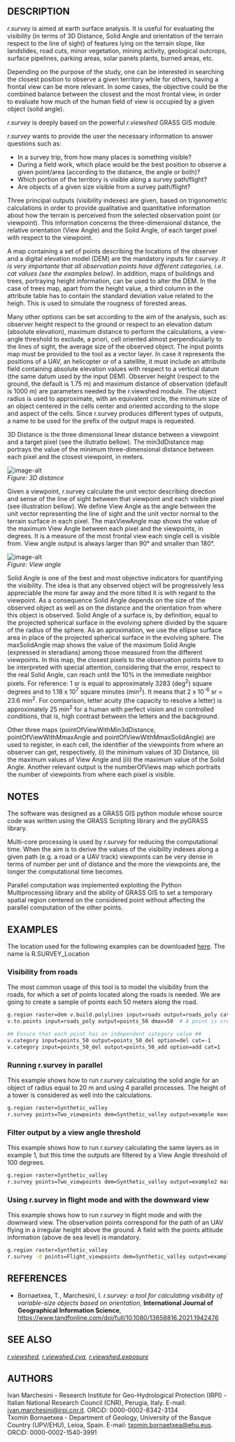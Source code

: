 ## DESCRIPTION

*r.survey* is aimed at earth surface analysis. It is useful for
evaluating the visibility (in terms of 3D Distance, Solid Angle and
orientation of the terrain respect to the line of sight) of features
lying on the terrain slope, like landslides, road cuts, minor
vegetation, mining activity, geological outcrops, surface pipelines,
parking areas, solar panels plants, burned areas, etc.

Depending on the purpose of the study, one can be interested in
searching the closest position to observe a given territory while for
others, having a frontal view can be more relevant. In some cases, the
objective could be the combined balance between the closest and the most
frontal view, in order to evaluate how much of the human field of view
is occupied by a given object (solid angle).

*r.survey* is deeply based on the powerful *r.viewshed* GRASS GIS
module.

*r.survey* wants to provide the user the necessary information to answer
questions such as:

- In a survey trip, from how many places is something visible?
- During a field work, which place would be the best position to
    observe a given point/area (according to the distance, the angle or
    both)?
- Which portion of the territory is visible along a survey
    path/flight?
- Are objects of a given size visible from a survey path/flight?

Three principal outputs (visibility indexes) are given, based on
trigonometric calculations in order to provide qualitative and
quantitative information about how the terrain is perceived from the
selected observation point (or viewpoint). This information concerns the
three-dimensional distance, the relative orientation (View Angle) and
the Solid Angle, of each target pixel with respect to the viewpoint.

A map containing a set of points describing the locations of the
observer and a digital elevation model (DEM) are the mandatory inputs
for *r.survey*. *It is very importante that all observation points have
different categories, i.e. cat values (see the examples below)*. In
addition, maps of buildings and trees, portraying height information,
can be used to alter the DEM. In the case of trees map, apart from the
height value, a third column in the attribute table has to contain the
standard deviation value related to the heigh. This is used to simulate
the rougness of forested areas.

Many other options can be set according to the aim of the analysis, such
as: observer height respect to the ground or respect to an elevation
datum (absolute elevation), maximum distance to perform the
calculations, a view-angle threshold to exclude, a priori, cell oriented
almost perpendicularly to the lines of sight, the average size of the
observed object. The input points map must be provided to the tool as a
vector layer. In case it represents the positions of a UAV, an
helicopter or of a satellite, it must include an attribute field
containing absolute elevation values with respect to a vertical datum
(the same datum used by the input DEM). Observer height (respect to the
ground, the default is 1.75 m) and maximum distance of observation
(default is 1000 m) are parameters needed by the r.viewshed module. The
object radius is used to approximate, with an equivalent circle, the
minimum size of an object centered in the cells center and oriented
according to the slope and aspect of the cells. Since r.survey produces
different types of outputs, a name to be used for the prefix of the
output maps is requested.

3D Distance is the three dimensional linear distance between a viewpoint
and a target pixel (see the illutratio bellow). The min3dDistance map
portrays the value of the minimum three-dimensional distance between
each pixel and the closest viewpoint, in meters.

![image-alt](r_survey_fig_2.png)  
*Figure: 3D distance*

Given a viewpoint, r.survey calculate the unit vector describing
direction and sense of the line of sight between that viewpoint and each
visible pixel (see illustration bellow). We define View Angle as the
angle between the unit vector representing the line of sight and the
unit vector normal to the terrain surface in each pixel. The
maxViewAngle map shows the value of the maximum View Angle between each
pixel and the viewpoints, in degrees. It is a measure of the most
frontal view each single cell is visible from. View angle output is
always larger than 90° and smaller than 180°.

![image-alt](r_survey_view_angle.png)  
*Figure: View angle*

Solid Angle is one of the best and most objective indicators for
quantifying the visibility. The idea is that any observed object will be
progressively less appreciable the more far away and the more tilted it
is with regard to the viewpoint. As a consequence Solid Angle depends on
the size of the observed object as well as on the distance and the
orientation from where this object is observed. Solid Angle of a surface
is, by definition, equal to the projected spherical surface in the
evolving sphere divided by the square of the radius of the sphere. As an
aproximation, we use the ellipse surface area in place of the projected
spherical surface in the evolving sphere. The maxSolidAngle map shows
the value of the maximum Solid Angle (expressed in steradians) among
those measured from the different viewpoints. In this map, the closest
pixels to the observation points have to be interpreted with special
attention, considering that the error, respect to the real Solid Angle,
can reach until the 10% in the immediate neighbor pixels. For reference:
1 sr is equal to approximately 3283 (deg<sup>2</sup>) square degrees and
to 1.18 x 10<sup>7</sup> square minutes (min<sup>2</sup>). It means that
2 x 10<sup>-6</sup> sr = 23.6 min<sup>2</sup>. For comparison, letter
acuity (the capacity to resolve a letter) is approximately 25
min<sup>2</sup> for a human with perfect vision and in controlled
conditions, that is, high contrast between the letters and the
background.

Other three maps (pointOfViewWithMin3dDistance, pointOfViewWithMmaxAngle
and pointOfViewWithMmaxSolidAngle) are used to register, in each cell,
the identifier of the viewpoints from where an observer can get,
respectively, (i) the minimum values of 3D Distance, (ii) the maximum
values of View Angle and (iii) the maximum value of the Solid Angle.
Another relevant output is the numberOfViews map which portraits the
number of viewpoints from where each pixel is visible.

## NOTES

The software was designed as a GRASS GIS python module whose source code
was written using the GRASS Scripting library and the pyGRASS library.

Multi-core processing is used by *r.survey* for reducing the
computational time. When the aim is to derive the values of the
visibility indexes along a given path (e.g. a road or a UAV track)
viewpoints can be very dense in terms of number per unit of distance and
the more the viewpoints are, the longer the computational time becomes.

Parallel computation was implemented exploiting the Python
Multiprocessing library and the ability of GRASS GIS to set a temporary
spatial region centered on the considered point without affecting the
parallel computation of the other points.

## EXAMPLES

The location used for the following examples can be downloaded
[here](https://github.com/IvanMarchesini/r.survey.py). The name is
R.SURVEY\_Location

### Visibility from roads

The most common usage of this tool is to model the visibility from the
roads, for which a set of points located along the roads is needed. We
are going to create a sample of points each 50 meters along the road.  

```sh
g.region raster=dem v.build.polylines input=roads output=roads_poly cats=multi  # Convert the road layer into polyline
v.to.points input=roads_poly output=points_50 dmax=50  # A point is created each 50 meters

## Ensure that each point has an independent category value ##
v.category input=points_50 output=points_50_del option=del cat=-1
v.category input=points_50_del output=points_50_add option=add cat=1
```

### Running r.survey in parallel

This example shows how to run *r.survey* calculating the solid angle for
an object of radius equal to 20 m and using 4 parallel processes. The
height of a tower is considered as well into the calculations.  

```sh
g.region raster=Synthetic_valley
r.survey points=Two_viewpoints dem=Synthetic_valley output=example maxdist=3000 buildingsmap=Tower buildingsheigh=Altitude object_radius=20 nprocs=4
```

### Filter output by a view angle threshold

This example shows how to run *r.survey* calculating the same layers as
in example 1, but this time the outputs are filtered by a View Angle
threshold of 100 degrees.  

```sh
g.region raster=Synthetic_valley
r.survey points=Two_viewpoints dem=Synthetic_valley output=example2 maxdist=3000 buildingsmap=Tower buildingsheigh=Altitude object_radius=20 nprocs=4 viewangle_threshold=100
```

### Using r.survey in flight mode and with the downward view

This example shows how to run *r.survey* in flight mode and with the
downward view. The observation points correspond for the path of an UAV
flying in a irregular height above the ground. A field with the points
altitude information (above de sea level) is mandatory.  

```sh
g.region raster=Synthetic_valley
r.survey -d points=Flight_viewpoints dem=Synthetic_valley output=example3 maxdist=3000 nprocs=4 obsabselev=Elevation
```

## REFERENCES

- Bornaetxea, T., Marchesini, I. *r.survey: a tool for calculating
    visibility of variable-size objects based on orientation*,
    **International Journal of Geographical Information Science**,
    <https://www.tandfonline.com/doi/full/10.1080/13658816.2021.1942476>

## SEE ALSO

*[r.viewshed](https://grass.osgeo.org/grass-stable/manuals/r.viewshed.html),
[r.viewshed.cva](r.viewshed.cva.md),
[r.viewshed.exposure](r.viewshed.exposure.md)*

## AUTHORS

Ivan Marchesini - Research Institute for Geo-Hydrological Protection
(IRPI) - Italian National Research Council (CNR), Perugia, Italy.
E-mail: ivan.marchesini@irpi.cnr.it. ORCiD: 0000-0002-8342-3134  
Txomin Bornaetxea - Department of Geology, University of the Basque
Country (UPV/EHU), Leioa, Spain. E-mail: txomin.bornaetxea@ehu.eus.
ORCiD: 0000-0002-1540-3991
